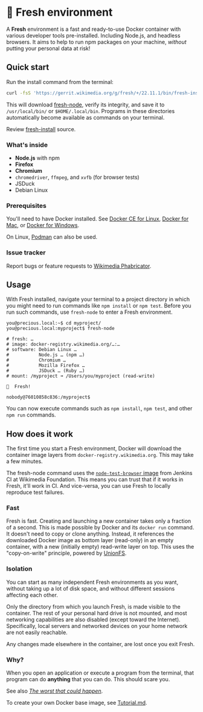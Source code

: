 # 🌱  Fresh environment

A **Fresh** environment is a fast and ready-to-use Docker container with
various developer tools pre-installed. Including Node.js, and headless
browsers. It aims to help to run npm packages on your machine,
_without_ putting your personal data at risk!

## Quick start

Run the install command from the terminal:

```sh
curl -fsS 'https://gerrit.wikimedia.org/g/fresh/+/22.11.1/bin/fresh-install?format=TEXT' | base64 --decode | python3
```

This will download [fresh-node](/bin/fresh-node16), verify its integrity, and save it to `/usr/local/bin/` or  `$HOME/.local/bin`. Programs in these directories automatically become available as commands on your terminal.

Review [fresh-install](/bin/fresh-install) source.

### What's inside

* **Node.js** with npm
* **Firefox**
* **Chromium**
* `chromedriver`, `ffmpeg`, and `xvfb` (for browser tests)
* JSDuck
* Debian Linux

### Prerequisites

You'll need to have Docker installed. See [Docker CE for Linux](https://docs.docker.com/install/#server), [Docker for Mac](https://hub.docker.com/editions/community/docker-ce-desktop-mac), or [Docker for Windows](https://docs.docker.com/docker-for-windows/install/).

On Linux, [Podman](https://podman.io/) can also be used.

### Issue tracker

Report bugs or feature requests to [Wikimedia Phabricator](https://phabricator.wikimedia.org/tag/fresh/).

## Usage

With Fresh installed, navigate your terminal to a project directory in which
you might need to run commands like `npm install` or `npm test`.
Before you run such commands, use `fresh-node` to enter a Fresh environment.

```
you@precious.local:~$ cd myproject/
you@precious.local:myproject$ fresh-node

# fresh: …
# image: docker-registry.wikimedia.org/…:…
# software: Debian Linux …
#           Node.js … (npm …)
#           Chromium …
#           Mozilla Firefox …
#           JSDuck … (Ruby …)
# mount: /myproject ➟ /Users/you/myproject (read-write)

🌱  Fresh!

nobody@76010858c836:/myproject$
```

You can now execute commands such as `npm install`, `npm test`, and
other `npm run` commands.

## How does it work

The first time you start a Fresh environment, Docker will download the
container image layers from `docker-registry.wikimedia.org`. This may take
a few minutes.

The fresh-node command uses the [`node-test-browser` image](./Tutorial.md#start-of-content)
from Jenkins CI at Wikimedia Foundation. This means you can trust that if it
works in Fresh, it'll work in CI. And vice-versa, you can use Fresh to locally
reproduce test failures.

### Fast

Fresh is fast. Creating and launching a new container takes only a fraction
of a second. This is made possible by Docker and its `docker run` command.
It doesn't need to copy or clone anything. Instead, it references the
downloaded Docker image as bottom layer (read-only) in an empty container,
with a new (initially empty) read-write layer on top. This uses the
"copy-on-write" principle, powered by [UnionFS](https://en.wikipedia.org/wiki/UnionFS).

### Isolation

You can start as many independent Fresh environments as you want,
without taking up a lot of disk space, and without different sessions
affecting each other.

Only the directory from which you launch Fresh, is made visible to the container.
The rest of your personal hard drive is not mounted, and most networking
capabilities are also disabled (except toward the Internet). Specifically,
local servers and networked devices on your home network are not easily
reachable.

Any changes made elsewhere in the container, are lost once you exit Fresh.

### Why?

When you open an application or execute a program from the terminal,
that program can do **anything** that you can do. This should scare you.

See also _[The worst that could happen](https://timotijhof.net/posts/2019/protect-yourself-from-npm/)_.

To create your own Docker base image, see [Tutorial.md](./Tutorial.md).
